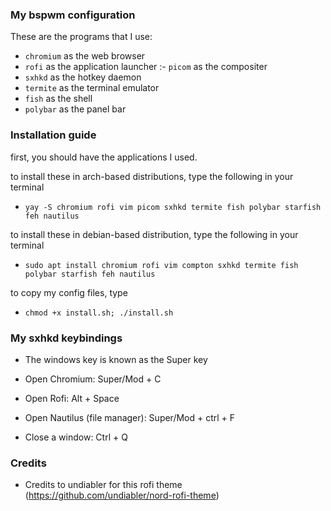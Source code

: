 ### My bspwm configuration

These are the programs that I use:

- ```chromium``` as the web browser
- ```rofi``` as the application launcher
:- ```picom``` as the compositer
- ```sxhkd``` as the hotkey daemon
- ```termite``` as the terminal emulator
- ```fish``` as the shell
- ```polybar``` as the panel bar

### Installation guide

first, you should have the applications I used.

to install these in arch-based distributions, type the following in your terminal
-     yay -S chromium rofi vim picom sxhkd termite fish polybar starfish feh nautilus

to install these in debian-based distribution, type the following in your terminal
-     sudo apt install chromium rofi vim compton sxhkd termite fish polybar starfish feh nautilus

to copy my config files, type
-     chmod +x install.sh; ./install.sh

### My sxhkd keybindings

- The windows key is known as the Super key

- Open Chromium: Super/Mod + C
- Open Rofi: Alt + Space
- Open Nautilus (file manager): Super/Mod + ctrl + F
- Close a window: Ctrl + Q

### Credits

- Credits to undiabler for this rofi theme (https://github.com/undiabler/nord-rofi-theme)
